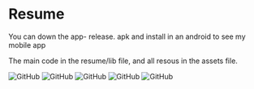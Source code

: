 # Resume
You can down the app- release. apk and install in an android to see my mobile app

The main code in the resume/lib file, and all resous in the assets file.

![GitHub](./assert/start_page.png)
![GitHub](./assert/education_page.png)
![GitHub](./assert/experience_page.png)
![GitHub](./assert/project_page.png)
![GitHub](./assert/self_page.png)
